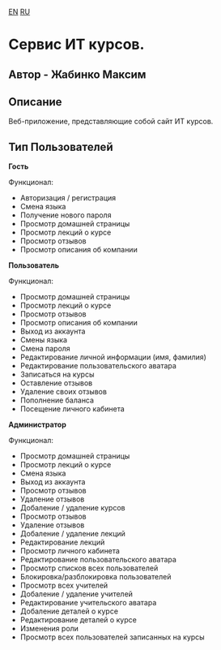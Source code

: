 [EN](/README_MY.md) [RU](/README_MY.ru.md)
# Сервис ИТ курсов.
## Автор - Жабинко Максим

## Описание
Веб-приложение, представляющие собой сайт ИТ курсов.
## Тип Пользователей
**Гость**

Функционал:
* Авторизация / регистрация
* Смена языка
* Получение нового пароля
* Просмотр домашней страницы
* Просмотр лекций о курсе
* Просмотр отзывов
* Просмотр описания об компании

**Пользователь**

Функционал:
* Просмотр домашней страницы
* Просмотр лекций о курсе
* Просмотр отзывов
* Просмотр описания об компании
* Выход из аккаунта
* Смены языка
* Смена пароля
* Редактирование личной информации (имя, фамилия)
* Редактирование пользовательского аватара
* Записаться на курсы
* Оставление отзывов
* Удаление своих отзывов
* Пополнение баланса
* Посещение личного кабинета

**Администратор**

Функционал:
* Просмотр домашней страницы
* Просмотр лекций о курсе
* Смена языка
* Выход из аккаунта
* Просмотр отзывов
* Удаление отзывов
* Добаление / удаление курсов
* Просмотр отзывов
* Удаление отзывов
* Добаление / удаление лекций
* Редактирование лекций
* Просмотр личного кабинета
* Редактирование пользовательского аватара
* Просмотр списков всех пользователей
* Блокировка/разблокировка пользователей
* Просмотр всех учителей
* Добаление / удаление учителей
* Редактирование учительского аватара
* Добаление деталей о курсе
* Редактирование деталей о курсе
* Изменения роли
* Просмотр всех пользователей записанных на курсы
